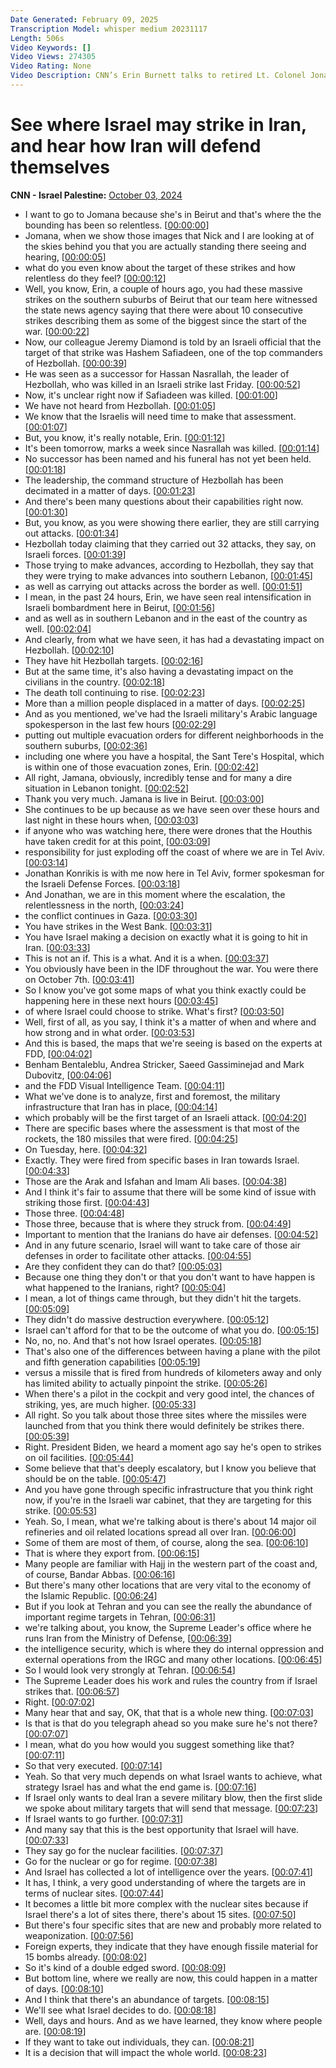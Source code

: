 ```yaml
---
Date Generated: February 09, 2025
Transcription Model: whisper medium 20231117
Length: 506s
Video Keywords: []
Video Views: 274305
Video Rating: None
Video Description: CNN’s Erin Burnett talks to retired Lt. Colonel Jonathan Conricus, former IDF spokesperson, about maps he provided that he thinks show possible Israeli targets in Iran – and how Iran may be able to defend themselves at those targets.  #CNN #News
---
```


# See where Israel may strike in Iran, and hear how Iran will defend themselves
**CNN - Israel Palestine:** [October 03, 2024](https://www.youtube.com/watch?v=q46fhkpLKfM)
*  I want to go to Jomana because she's in Beirut and that's where the the bounding has been so relentless. [[00:00:00](https://www.youtube.com/watch?v=q46fhkpLKfM&t=0.0s)]
*  Jomana, when we show those images that Nick and I are looking at of the skies behind you that you are actually standing there seeing and hearing, [[00:00:05](https://www.youtube.com/watch?v=q46fhkpLKfM&t=5.2s)]
*  what do you even know about the target of these strikes and how relentless do they feel? [[00:00:12](https://www.youtube.com/watch?v=q46fhkpLKfM&t=12.32s)]
*  Well, you know, Erin, a couple of hours ago, you had these massive strikes on the southern suburbs of Beirut that our team here witnessed the state news agency saying that there were about 10 consecutive strikes describing them as some of the biggest since the start of the war. [[00:00:22](https://www.youtube.com/watch?v=q46fhkpLKfM&t=22.64s)]
*  Now, our colleague Jeremy Diamond is told by an Israeli official that the target of that strike was Hashem Safiadeen, one of the top commanders of Hezbollah. [[00:00:39](https://www.youtube.com/watch?v=q46fhkpLKfM&t=39.84s)]
*  He was seen as a successor for Hassan Nasrallah, the leader of Hezbollah, who was killed in an Israeli strike last Friday. [[00:00:52](https://www.youtube.com/watch?v=q46fhkpLKfM&t=52.239999999999995s)]
*  Now, it's unclear right now if Safiadeen was killed. [[00:01:00](https://www.youtube.com/watch?v=q46fhkpLKfM&t=60.8s)]
*  We have not heard from Hezbollah. [[00:01:05](https://www.youtube.com/watch?v=q46fhkpLKfM&t=65.12s)]
*  We know that the Israelis will need time to make that assessment. [[00:01:07](https://www.youtube.com/watch?v=q46fhkpLKfM&t=67.2s)]
*  But, you know, it's really notable, Erin. [[00:01:12](https://www.youtube.com/watch?v=q46fhkpLKfM&t=72.32s)]
*  It's been tomorrow, marks a week since Nasrallah was killed. [[00:01:14](https://www.youtube.com/watch?v=q46fhkpLKfM&t=74.67999999999999s)]
*  No successor has been named and his funeral has not yet been held. [[00:01:18](https://www.youtube.com/watch?v=q46fhkpLKfM&t=78.16s)]
*  The leadership, the command structure of Hezbollah has been decimated in a matter of days. [[00:01:23](https://www.youtube.com/watch?v=q46fhkpLKfM&t=83.36s)]
*  And there's been many questions about their capabilities right now. [[00:01:30](https://www.youtube.com/watch?v=q46fhkpLKfM&t=90.64s)]
*  But, you know, as you were showing there earlier, they are still carrying out attacks. [[00:01:34](https://www.youtube.com/watch?v=q46fhkpLKfM&t=94.6s)]
*  Hezbollah today claiming that they carried out 32 attacks, they say, on Israeli forces. [[00:01:39](https://www.youtube.com/watch?v=q46fhkpLKfM&t=99.24s)]
*  Those trying to make advances, according to Hezbollah, they say that they were trying to make advances into southern Lebanon, [[00:01:45](https://www.youtube.com/watch?v=q46fhkpLKfM&t=105.12s)]
*  as well as carrying out attacks across the border as well. [[00:01:51](https://www.youtube.com/watch?v=q46fhkpLKfM&t=111.24s)]
*  I mean, in the past 24 hours, Erin, we have seen real intensification in Israeli bombardment here in Beirut, [[00:01:56](https://www.youtube.com/watch?v=q46fhkpLKfM&t=116.03999999999999s)]
*  and as well as in southern Lebanon and in the east of the country as well. [[00:02:04](https://www.youtube.com/watch?v=q46fhkpLKfM&t=124.32s)]
*  And clearly, from what we have seen, it has had a devastating impact on Hezbollah. [[00:02:10](https://www.youtube.com/watch?v=q46fhkpLKfM&t=130.0s)]
*  They have hit Hezbollah targets. [[00:02:16](https://www.youtube.com/watch?v=q46fhkpLKfM&t=136.68s)]
*  But at the same time, it's also having a devastating impact on the civilians in the country. [[00:02:18](https://www.youtube.com/watch?v=q46fhkpLKfM&t=138.68s)]
*  The death toll continuing to rise. [[00:02:23](https://www.youtube.com/watch?v=q46fhkpLKfM&t=143.52s)]
*  More than a million people displaced in a matter of days. [[00:02:25](https://www.youtube.com/watch?v=q46fhkpLKfM&t=145.60000000000002s)]
*  And as you mentioned, we've had the Israeli military's Arabic language spokesperson in the last few hours [[00:02:29](https://www.youtube.com/watch?v=q46fhkpLKfM&t=149.72s)]
*  putting out multiple evacuation orders for different neighborhoods in the southern suburbs, [[00:02:36](https://www.youtube.com/watch?v=q46fhkpLKfM&t=156.84s)]
*  including one where you have a hospital, the Sant Tere's Hospital, which is within one of those evacuation zones, Erin. [[00:02:42](https://www.youtube.com/watch?v=q46fhkpLKfM&t=162.84s)]
*  All right, Jamana, obviously, incredibly tense and for many a dire situation in Lebanon tonight. [[00:02:52](https://www.youtube.com/watch?v=q46fhkpLKfM&t=172.8s)]
*  Thank you very much. Jamana is live in Beirut. [[00:03:00](https://www.youtube.com/watch?v=q46fhkpLKfM&t=180.60000000000002s)]
*  She continues to be up because as we have seen over these hours and last night in these hours when, [[00:03:03](https://www.youtube.com/watch?v=q46fhkpLKfM&t=183.96s)]
*  if anyone who was watching here, there were drones that the Houthis have taken credit for at this point, [[00:03:09](https://www.youtube.com/watch?v=q46fhkpLKfM&t=189.0s)]
*  responsibility for just exploding off the coast of where we are in Tel Aviv. [[00:03:14](https://www.youtube.com/watch?v=q46fhkpLKfM&t=194.64s)]
*  Jonathan Konrikis is with me now here in Tel Aviv, former spokesman for the Israeli Defense Forces. [[00:03:18](https://www.youtube.com/watch?v=q46fhkpLKfM&t=198.32s)]
*  And Jonathan, we are in this moment where the escalation, the relentlessness in the north, [[00:03:24](https://www.youtube.com/watch?v=q46fhkpLKfM&t=204.32s)]
*  the conflict continues in Gaza. [[00:03:30](https://www.youtube.com/watch?v=q46fhkpLKfM&t=210.44s)]
*  You have strikes in the West Bank. [[00:03:31](https://www.youtube.com/watch?v=q46fhkpLKfM&t=211.88s)]
*  You have Israel making a decision on exactly what it is going to hit in Iran. [[00:03:33](https://www.youtube.com/watch?v=q46fhkpLKfM&t=213.16s)]
*  This is not an if. This is a what. And it is a when. [[00:03:37](https://www.youtube.com/watch?v=q46fhkpLKfM&t=217.92s)]
*  You obviously have been in the IDF throughout the war. You were there on October 7th. [[00:03:41](https://www.youtube.com/watch?v=q46fhkpLKfM&t=221.0s)]
*  So I know you've got some maps of what you think exactly could be happening here in these next hours [[00:03:45](https://www.youtube.com/watch?v=q46fhkpLKfM&t=225.51999999999998s)]
*  of where Israel could choose to strike. What's first? [[00:03:50](https://www.youtube.com/watch?v=q46fhkpLKfM&t=230.12s)]
*  Well, first of all, as you say, I think it's a matter of when and where and how strong and in what order. [[00:03:53](https://www.youtube.com/watch?v=q46fhkpLKfM&t=233.88s)]
*  And this is based, the maps that we're seeing is based on the experts at FDD, [[00:04:02](https://www.youtube.com/watch?v=q46fhkpLKfM&t=242.04s)]
*  Benham Bentaleblu, Andrea Stricker, Saeed Gassiminejad and Mark Dubovitz, [[00:04:06](https://www.youtube.com/watch?v=q46fhkpLKfM&t=246.92s)]
*  and the FDD Visual Intelligence Team. [[00:04:11](https://www.youtube.com/watch?v=q46fhkpLKfM&t=251.92s)]
*  What we've done is to analyze, first and foremost, the military infrastructure that Iran has in place, [[00:04:14](https://www.youtube.com/watch?v=q46fhkpLKfM&t=254.56s)]
*  which probably will be the first target of an Israeli attack. [[00:04:20](https://www.youtube.com/watch?v=q46fhkpLKfM&t=260.48s)]
*  There are specific bases where the assessment is that most of the rockets, the 180 missiles that were fired. [[00:04:25](https://www.youtube.com/watch?v=q46fhkpLKfM&t=265.40000000000003s)]
*  On Tuesday, here. [[00:04:32](https://www.youtube.com/watch?v=q46fhkpLKfM&t=272.88s)]
*  Exactly. They were fired from specific bases in Iran towards Israel. [[00:04:33](https://www.youtube.com/watch?v=q46fhkpLKfM&t=273.72s)]
*  Those are the Arak and Isfahan and Imam Ali bases. [[00:04:38](https://www.youtube.com/watch?v=q46fhkpLKfM&t=278.64s)]
*  And I think it's fair to assume that there will be some kind of issue with striking those first. [[00:04:43](https://www.youtube.com/watch?v=q46fhkpLKfM&t=283.08000000000004s)]
*  Those three. [[00:04:48](https://www.youtube.com/watch?v=q46fhkpLKfM&t=288.44s)]
*  Those three, because that is where they struck from. [[00:04:49](https://www.youtube.com/watch?v=q46fhkpLKfM&t=289.32s)]
*  Important to mention that the Iranians do have air defenses. [[00:04:52](https://www.youtube.com/watch?v=q46fhkpLKfM&t=292.36s)]
*  And in any future scenario, Israel will want to take care of those air defenses in order to facilitate other attacks. [[00:04:55](https://www.youtube.com/watch?v=q46fhkpLKfM&t=295.4s)]
*  Are they confident they can do that? [[00:05:03](https://www.youtube.com/watch?v=q46fhkpLKfM&t=303.36s)]
*  Because one thing they don't or that you don't want to have happen is what happened to the Iranians, right? [[00:05:04](https://www.youtube.com/watch?v=q46fhkpLKfM&t=304.64s)]
*  I mean, a lot of things came through, but they didn't hit the targets. [[00:05:09](https://www.youtube.com/watch?v=q46fhkpLKfM&t=309.96s)]
*  They didn't do massive destruction everywhere. [[00:05:12](https://www.youtube.com/watch?v=q46fhkpLKfM&t=312.24s)]
*  Israel can't afford for that to be the outcome of what you do. [[00:05:15](https://www.youtube.com/watch?v=q46fhkpLKfM&t=315.44s)]
*  No, no, no. And that's not how Israel operates. [[00:05:18](https://www.youtube.com/watch?v=q46fhkpLKfM&t=318.03999999999996s)]
*  That's also one of the differences between having a plane with the pilot and fifth generation capabilities [[00:05:19](https://www.youtube.com/watch?v=q46fhkpLKfM&t=319.92s)]
*  versus a missile that is fired from hundreds of kilometers away and only has limited ability to actually pinpoint the strike. [[00:05:26](https://www.youtube.com/watch?v=q46fhkpLKfM&t=326.08s)]
*  When there's a pilot in the cockpit and very good intel, the chances of striking, yes, are much higher. [[00:05:33](https://www.youtube.com/watch?v=q46fhkpLKfM&t=333.92s)]
*  All right. So you talk about those three sites where the missiles were launched from that you think there would definitely be strikes there. [[00:05:39](https://www.youtube.com/watch?v=q46fhkpLKfM&t=339.56s)]
*  Right. President Biden, we heard a moment ago say he's open to strikes on oil facilities. [[00:05:44](https://www.youtube.com/watch?v=q46fhkpLKfM&t=344.48s)]
*  Some believe that that's deeply escalatory, but I know you believe that should be on the table. [[00:05:47](https://www.youtube.com/watch?v=q46fhkpLKfM&t=347.96000000000004s)]
*  And you have gone through specific infrastructure that you think right now, if you're in the Israeli war cabinet, that they are targeting for this strike. [[00:05:53](https://www.youtube.com/watch?v=q46fhkpLKfM&t=353.16s)]
*  Yeah. So, I mean, what we're talking about is there's about 14 major oil refineries and oil related locations spread all over Iran. [[00:06:00](https://www.youtube.com/watch?v=q46fhkpLKfM&t=360.28000000000003s)]
*  Some of them are most of them, of course, along the sea. [[00:06:10](https://www.youtube.com/watch?v=q46fhkpLKfM&t=370.88s)]
*  That is where they export from. [[00:06:15](https://www.youtube.com/watch?v=q46fhkpLKfM&t=375.32s)]
*  Many people are familiar with Hajj in the western part of the coast and, of course, Bandar Abbas. [[00:06:16](https://www.youtube.com/watch?v=q46fhkpLKfM&t=376.8s)]
*  But there's many other locations that are very vital to the economy of the Islamic Republic. [[00:06:24](https://www.youtube.com/watch?v=q46fhkpLKfM&t=384.32s)]
*  But if you look at Tehran and you can see the really the abundance of important regime targets in Tehran, [[00:06:31](https://www.youtube.com/watch?v=q46fhkpLKfM&t=391.84000000000003s)]
*  we're talking about, you know, the Supreme Leader's office where he runs Iran from the Ministry of Defense, [[00:06:39](https://www.youtube.com/watch?v=q46fhkpLKfM&t=399.32s)]
*  the intelligence security, which is where they do internal oppression and external operations from the IRGC and many other locations. [[00:06:45](https://www.youtube.com/watch?v=q46fhkpLKfM&t=405.88s)]
*  So I would look very strongly at Tehran. [[00:06:54](https://www.youtube.com/watch?v=q46fhkpLKfM&t=414.32s)]
*  The Supreme Leader does his work and rules the country from if Israel strikes that. [[00:06:57](https://www.youtube.com/watch?v=q46fhkpLKfM&t=417.88s)]
*  Right. [[00:07:02](https://www.youtube.com/watch?v=q46fhkpLKfM&t=422.67999999999995s)]
*  Many hear that and say, OK, that that is a whole new thing. [[00:07:03](https://www.youtube.com/watch?v=q46fhkpLKfM&t=423.2s)]
*  Is that is that do you telegraph ahead so you make sure he's not there? [[00:07:07](https://www.youtube.com/watch?v=q46fhkpLKfM&t=427.91999999999996s)]
*  I mean, what do you how would you suggest something like that? [[00:07:11](https://www.youtube.com/watch?v=q46fhkpLKfM&t=431.28000000000003s)]
*  So that very executed. [[00:07:14](https://www.youtube.com/watch?v=q46fhkpLKfM&t=434.8s)]
*  Yeah. So that very much depends on what Israel wants to achieve, what strategy Israel has and what the end game is. [[00:07:16](https://www.youtube.com/watch?v=q46fhkpLKfM&t=436.12s)]
*  If Israel only wants to deal Iran a severe military blow, then the first slide we spoke about military targets that will send that message. [[00:07:23](https://www.youtube.com/watch?v=q46fhkpLKfM&t=443.48s)]
*  If Israel wants to go further. [[00:07:31](https://www.youtube.com/watch?v=q46fhkpLKfM&t=451.6s)]
*  And many say that this is the best opportunity that Israel will have. [[00:07:33](https://www.youtube.com/watch?v=q46fhkpLKfM&t=453.36s)]
*  They say go for the nuclear facilities. [[00:07:37](https://www.youtube.com/watch?v=q46fhkpLKfM&t=457.16s)]
*  Go for the nuclear or go for regime. [[00:07:38](https://www.youtube.com/watch?v=q46fhkpLKfM&t=458.64s)]
*  And Israel has collected a lot of intelligence over the years. [[00:07:41](https://www.youtube.com/watch?v=q46fhkpLKfM&t=461.4s)]
*  It has, I think, a very good understanding of where the targets are in terms of nuclear sites. [[00:07:44](https://www.youtube.com/watch?v=q46fhkpLKfM&t=464.76s)]
*  It becomes a little bit more complex with the nuclear sites because if Israel there's a lot of sites there, there's about 15 sites. [[00:07:50](https://www.youtube.com/watch?v=q46fhkpLKfM&t=470.03999999999996s)]
*  But there's four specific sites that are new and probably more related to weaponization. [[00:07:56](https://www.youtube.com/watch?v=q46fhkpLKfM&t=476.64s)]
*  Foreign experts, they indicate that they have enough fissile material for 15 bombs already. [[00:08:02](https://www.youtube.com/watch?v=q46fhkpLKfM&t=482.92s)]
*  So it's kind of a double edged sword. [[00:08:09](https://www.youtube.com/watch?v=q46fhkpLKfM&t=489.48s)]
*  But bottom line, where we really are now, this could happen in a matter of days. [[00:08:10](https://www.youtube.com/watch?v=q46fhkpLKfM&t=490.84s)]
*  And I think that there's an abundance of targets. [[00:08:15](https://www.youtube.com/watch?v=q46fhkpLKfM&t=495.08s)]
*  We'll see what Israel decides to do. [[00:08:18](https://www.youtube.com/watch?v=q46fhkpLKfM&t=498.12s)]
*  Well, days and hours. And as we have learned, they know where people are. [[00:08:19](https://www.youtube.com/watch?v=q46fhkpLKfM&t=499.36s)]
*  If they want to take out individuals, they can. [[00:08:21](https://www.youtube.com/watch?v=q46fhkpLKfM&t=501.8s)]
*  It is a decision that will impact the whole world. [[00:08:23](https://www.youtube.com/watch?v=q46fhkpLKfM&t=503.68s)]
